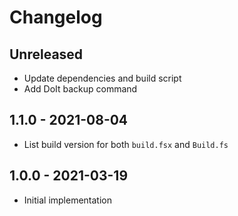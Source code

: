 # Changelog

<!-- There is always Unreleased section on the top. Subsections (Add, Changed, Fix, Removed) should be Add as needed. -->
## Unreleased
- Update dependencies and build script
- Add DoIt backup command

## 1.1.0 - 2021-08-04
- List build version for both `build.fsx` and `Build.fs`

## 1.0.0 - 2021-03-19
- Initial implementation
